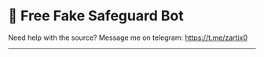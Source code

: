 # 🔰 Free Fake Safeguard Bot


Need help with the source? Message me on telegram: https://t.me/zartix0

---

